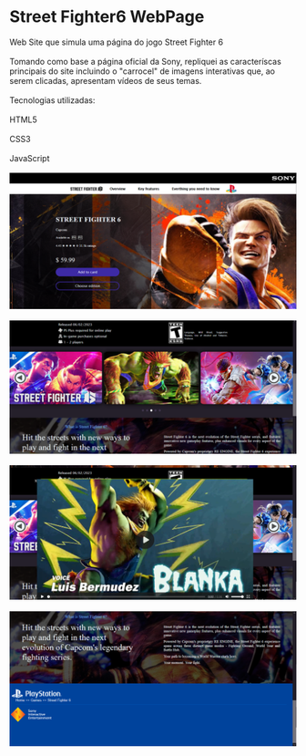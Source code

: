 # Street Fighter6 WebPage 

 Web Site que simula uma página do jogo Street Fighter 6
 <br><br>
 Tomando como base a página oficial da Sony, repliquei as caracteríscas principais do site incluindo o "carrocel" de imagens interativas que,  ao serem clicadas, apresentam vídeos de seus temas.
 <br><br>
 Tecnologias utilizadas:
 <br><br>
 HTML5
 <br><br>
 CSS3
 <br><br>
 JavaScript
 <br><br>
 ![Imagem 1](Pag1.png)
 <br><br>
 ![Imagem 2](Pag2.png)
 <br><br>
 ![Imagem 3](Pag3.png)
 <br><br>
 ![Imagem 4](Pag4.png)
